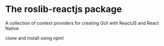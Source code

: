 # The roslib-reactjs package

A collection of context providers for creating GUI with ReactJS and React Native

clone and install using npm!

